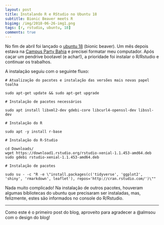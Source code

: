 ```yaml
---
layout: post
title: Instalando R e RStudio no Ubuntu 18
subtitle: Bionic Beaver meets R
bigimg: /img/2018-06-26-img1.png
tags: [r, rstudio, ubuntu, 18]
comments: true
---
```


No fim de abril foi lançado o [ubuntu 18](http://releases.ubuntu.com/18.04/) (bionic beaver). Um mês depois estava na [Campus Party Bahia](http://brasil.campus-party.org/cpbahia/) e precisei formatar meu computador. Após caçar um pendrive bootavel (e achar!), a prioridade foi instalar o R/Rstudio e continuar os trabalhos.

A instalação seguiu com o seguinte fluxo:

```
# Atualização do pacotes e instalação das versões mais novas papel toalha

sudo apt-get update && sudo apt-get upgrade

# Instalação de pacotes necessários

sudo apt install libxml2-dev gdebi-core libcurl4-openssl-dev libssl-dev

# Instalação do R

sudo apt -y install r-base

# Instalação do R-Studio

cd Downloads/
wget https://download1.rstudio.org/rstudio-xenial-1.1.453-amd64.deb
sudo gdebi rstudio-xenial-1.1.453-amd64.deb

# Instalação de pacotes

sudo su - -c "R -e \"install.packages(c('tidyverse', 'ggplot2', 'shiny', 'rmarkdown', leaflet'), repos='http://cran.rstudio.com/')\""
```

Nada muito complicado! Na instalação de outros pacotes, houveram algumas bibliotecas do ubuntu que precisaram ser instaladas, mas, felizmente, estes são informados no console do R/Rstudio.

---

Como este é o primeiro post do blog, aproveito para agradecer a @almsou com o design do blog!